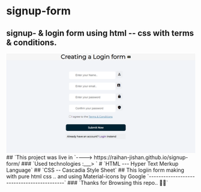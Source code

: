 # signup-form
## signup- &amp; login form using html -- css with terms &amp; conditions. 
<img src="https://raw.githubusercontent.com/raihan-jishan/Github-cover-photo/main/images/login.png" alt="github photo" /> 
## `This project was live in  `----> https://raihan-jishan.github.io/signup-form/
### `Used technologies :___> `
# `HTML --- Hyper Text Merkup Language`
## `CSS -- Cascadia Style Sheet`
## This logiin form making with pure html css .. and using Material-icons by Google
`-------------------------------------------` 
### `Thanks for Browsing this repo.. 💙🤟`
